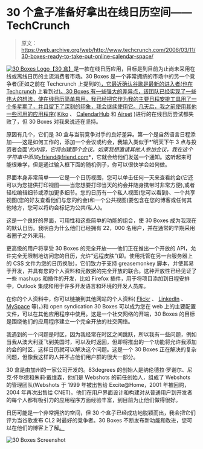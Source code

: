 # 30 个盒子准备好拿出在线日历空间——TechCrunch

> 原文：<https://web.archive.org/web/http://www.techcrunch.com/2006/03/11/30-boxes-ready-to-take-out-online-calendar-space/>

[![30 Boxes Logo](img/27fb7706a3557f5bb5a12efc4e025954.png)](https://web.archive.org/web/20211204053019/http://www.30boxes.com/)[【30 盒】](https://web.archive.org/web/20211204053019/http://www.30boxes.com/)是一款在线日历应用，目标是到目前为止尚未采用在线或离线日历的主流消费者市场。30 Boxes 是一个非常拥挤的市场中的另一个竞争者(正如之前在 Techcrunch 上提到的[)，它最近确认谷歌是最新的进入者(也在 Techcrunch](https://web.archive.org/web/20211204053019/http://www.beta.techcrunch.com/2006/01/30/spongecell-an-ajax-calendar/) 上看到过[)。30 Boxes 有一些强大的差异点，该团队已经实现了一些伟大的想法，使在线日历简单易用。我已经把它作为我的主要日程安排工具用了一个多星期了，并且留下了深刻的印象，我会继续使用它。几天后，我之前使用其他一些可用的应用程序(](https://web.archive.org/web/20211204053019/http://www.beta.techcrunch.com/2006/03/08/exclusive-screenshots-google-calendar/) [Kiko](https://web.archive.org/web/20211204053019/http://www.kiko.com/) 、 [CalendarHub](https://web.archive.org/web/20211204053019/http://www.calendarhub.com/) 和 [Airset](https://web.archive.org/web/20211204053019/http://www.airset.com/) )进行的在线日历尝试都失败了，但 30 Boxes 对我来说还在坚持。

原因有几个，它们是 30 盒与当前竞争对手的良好差异。第一个是自然语言日程添加——这是如何工作的，添加一个会议或约会，我输入类似于*‘明天下午 3 点与投资者会面’*的内容，它将创建那个会议。如果我想邀请其他人参加会议，我在这个字符串中添加*+friend@friend.com*，它就会给他们发送一个通知。这听起来可能很难学，但是通过输入框下面的随机例子，你可以很快学会如何做。

界面本身非常简单——它是一个日历视图，您可以单击任何一天来查看约会(它还可以为您提供打印视图——当您想要打印当天的约会并随身携带时非常方便),或者轻松编辑细节或添加更多细节。您的日历有一个私人视图(您可以看到)、一个共享视图(您的好友查看他们与您的约会)和一个公共视图(要包含在您的博客或任何其他地方，您可以将约会标记为公共/私人)。

这是一个良好的界面，可用性和这些简单的功能的组合，使 30 Boxes 成为我现在的默认日历。我明白为什么他们已经拥有 22，000 名用户，并在通常的早期采用者圈子之外采用。

更高级的用户将享受 30 Boxes 的完全开放——他们正在推出一个开放的 API，允许完全无限制地访问您的日历，允许“远程皮肤”(即。使用托管在另一台服务器上的 CSS 文件为您的日历换肤)，它们致力于支持 greasemonkey 脚本，并使其易于开发，并具有您的个人资料和元数据的完全开放的联合。这种开放性已经见证了一些 mashups 和插件的开发，比如 Firefox 插件，用于将项目添加到日程安排中，Outlook 集成和用于许多开发语言和环境的开发人员库。

在你的个人资料中，你可以链接到其他网站的个人资料( [Flickr](https://web.archive.org/web/20211204053019/http://flickr.com/) 、 [LinkedIn](https://web.archive.org/web/20211204053019/http://linkedin.com/) 、 [MySpace](https://web.archive.org/web/20211204053019/http://myspace.com/) 等)。)和 open syndication 30 Boxes 可以成为您在 web 上的主要配置文件，可以在其他应用程序中使用。这是一个社交网络的开端，30 Boxes 的目标是围绕他们的应用程序建立一个完全开放的社交网络。

我遇到的一个问题是时区，因为我经常在时区之间跳跃，所以我有一些问题，例如当我从澳大利亚飞到美国时，可以及时返回，但即将推出的一个功能将允许我添加约会的时区，这样日历就可以解决这个问题。这是一个 30 Boxes 正在解决的复杂问题，但像我这样的人并不占他们用户群的很大一部分。

30 盒是由加州的一家公司开发的。83degrees 的创始人是纳伦德拉·罗谢尔、尼克·怀尔德和朱莉·戴维森，他们是 Webshots 的前任创始人，组成了 Webshots 的管理团队(Webshots 于 1999 年被出售给 Excite@Home，2001 年被回购，2004 年再次出售给 CNET)。他们在用户界面设计和构建对从普通用户到开发者的每个人都有吸引力的应用程序方面经验丰富，到目前为止他们做得很好。

日历可能是一个非常拥挤的空间，但 30 个盒子已经成功地脱颖而出，我会把它们评为当谷歌发布 CL2 时最好的竞争者。30 Boxes 不断发布新功能和改进，您可以在他们的博客上了解[。](https://web.archive.org/web/20211204053019/http://30boxes.com/blog/)

![30 Boxes Screenshot](img/368cc46105f554bd2049d0aef12cc6da.png)